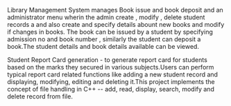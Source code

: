 Library Management System manages Book issue and book deposit and an administrator menu wherin the admin create , modify , delete student records a
and  also create and specify details abount new books and modify if changes in books. The book can be issued by a student by specifying 
admission no and book number , similarly the student can deposit a book.The student details and book details available can be viewed.

Student Report Card generation - to generate report card for students based on the marks they secured in various subjects.Users can perform typical report card related functions like adding a new student record and displaying, modifying, editing and deleting it.This project implements the concept of file handling in C++ -- add, read, display, search, modify and delete record from file.
